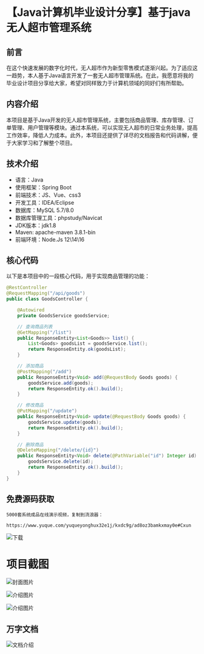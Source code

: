 # 【Java计算机毕业设计分享】基于java无人超市管理系统

## 前言

在这个快速发展的数字化时代，无人超市作为新型零售模式逐渐兴起。为了适应这一趋势，本人基于Java语言开发了一套无人超市管理系统。在此，我愿意将我的毕业设计项目分享给大家，希望对同样致力于计算机领域的同好们有所帮助。

## 内容介绍

本项目是基于Java开发的无人超市管理系统，主要包括商品管理、库存管理、订单管理、用户管理等模块。通过本系统，可以实现无人超市的日常业务处理，提高工作效率，降低人力成本。此外，本项目还提供了详尽的文档报告和代码讲解，便于大家学习和了解整个项目。

## 技术介绍

- 语言：Java
- 使用框架：Spring Boot
- 前端技术：JS、Vue、css3
- 开发工具：IDEA/Eclipse
- 数据库：MySQL 5.7/8.0
- 数据库管理工具：phpstudy/Navicat
- JDK版本：jdk1.8
- Maven: apache-maven 3.8.1-bin
- 前端环境：Node.Js 12\14\16

## 核心代码

以下是本项目中的一段核心代码，用于实现商品管理的功能：

```java
@RestController
@RequestMapping("/api/goods")
public class GoodsController {

    @Autowired
    private GoodsService goodsService;

    // 查询商品列表
    @GetMapping("/list")
    public ResponseEntity<List<Goods>> list() {
        List<Goods> goodsList = goodsService.list();
        return ResponseEntity.ok(goodsList);
    }

    // 添加商品
    @PostMapping("/add")
    public ResponseEntity<Void> add(@RequestBody Goods goods) {
        goodsService.add(goods);
        return ResponseEntity.ok().build();
    }

    // 修改商品
    @PutMapping("/update")
    public ResponseEntity<Void> update(@RequestBody Goods goods) {
        goodsService.update(goods);
        return ResponseEntity.ok().build();
    }

    // 删除商品
    @DeleteMapping("/delete/{id}")
    public ResponseEntity<Void> delete(@PathVariable("id") Integer id) {
        goodsService.delete(id);
        return ResponseEntity.ok().build();
    }
}
```

## 免费源码获取

```
5000套系统成品在线演示视频，复制到流浪器： 
```
```
https://www.yuque.com/yuqueyonghux32e1j/kxdc9g/ad8oz3bamkxmay0e#Cxun
```
![下载](https://img12.360buyimg.com/ddimg/jfs/t1/339687/11/1349/28408/68ad865fF412d7877/adaa650483a100f2.jpg)

# 项目截图

![封面图片](https://img14.360buyimg.com/ddimg/jfs/t1/301959/10/18792/145080/689f2ef5Fad9f77d1/46781c0e51ffeae8.jpg)

![介绍图片](https://img11.360buyimg.com/ddimg/jfs/t1/327502/10/4665/55169/689e0073F5693be2b/8edf48eca61daf72.jpg)

![介绍图片](https://img10.360buyimg.com/ddimg/jfs/t1/311413/36/26322/76369/689e0074F26b09282/11e9b202266d39a2.jpg)


## 万字文档
![文档介绍](https://img14.360buyimg.com/ddimg/jfs/t1/338393/1/3576/156947/68b1ad0cF74dc525c/ff9cd6c574295685.jpg)
